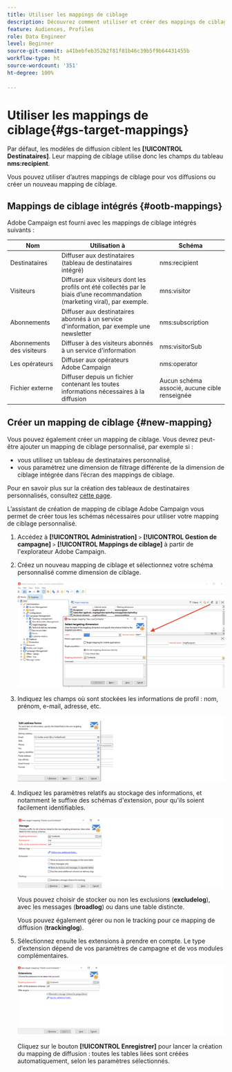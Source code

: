 ```yaml
---
title: Utiliser les mappings de ciblage
description: Découvrez comment utiliser et créer des mappings de ciblage
feature: Audiences, Profiles
role: Data Engineer
level: Beginner
source-git-commit: a41bebfeb352b2f81f81b46c39b5f9b64431455b
workflow-type: ht
source-wordcount: '351'
ht-degree: 100%

---
```


# Utiliser les mappings de ciblage{#gs-target-mappings}

Par défaut, les modèles de diffusion ciblent les **[!UICONTROL Destinataires]**. Leur mapping de ciblage utilise donc les champs du tableau **nms:recipient**.

Vous pouvez utiliser d’autres mappings de ciblage pour vos diffusions ou créer un nouveau mapping de ciblage.

## Mappings de ciblage intégrés {#ootb-mappings}

Adobe Campaign est fourni avec les mappings de ciblage intégrés suivants :

| Nom | Utilisation à | Schéma |
|---|---|---|
| Destinataires | Diffuser aux destinataires (tableau de destinataires intégré) | nms:recipient |
| Visiteurs | Diffuser aux visiteurs dont les profils ont été collectés par le biais d’une recommandation (marketing viral), par exemple. | mns:visitor |
| Abonnements  | Diffuser aux destinataires abonnés à un service d&#39;information, par exemple une newsletter | nms:subscription |
| Abonnements des visiteurs | Diffuser à des visiteurs abonnés à un service d&#39;information | nms:visitorSub |
| Les opérateurs | Diffuser aux opérateurs Adobe Campaign | nms:operator |
| Fichier externe | Diffuser depuis un fichier contenant les toutes informations nécessaires à la diffusion | Aucun schéma associé, aucune cible renseignée |

## Créer un mapping de ciblage {#new-mapping}

Vous pouvez également créer un mapping de ciblage. Vous devrez peut-être ajouter un mapping de ciblage personnalisé, par exemple si :

* vous utilisez un tableau de destinataires personnalisé,
* vous paramétrez une dimension de filtrage différente de la dimension de ciblage intégrée dans l’écran des mappings de ciblage.

Pour en savoir plus sur la création des tableaux de destinataires personnalisés, consultez [cette page](../dev/custom-recipient.md).

L’assistant de création de mapping de ciblage Adobe Campaign vous permet de créer tous les schémas nécessaires pour utiliser votre mapping de ciblage personnalisé.

1. Accédez à **[!UICONTROL Administration]** `>` **[!UICONTROL Gestion de campagne]** `>` **[!UICONTROL Mappings de ciblage]** à partir de l&#39;explorateur Adobe Campaign.

1. Créez un nouveau mapping de ciblage et sélectionnez votre schéma personnalisé comme dimension de ciblage.

   ![](assets/new-target-mapping.png)


1. Indiquez les champs où sont stockées les informations de profil : nom, prénom, e-mail, adresse, etc.

   ![](assets/wf_new_mapping_define_join.png)

1. Indiquez les paramètres relatifs au stockage des informations, et notamment le suffixe des schémas d&#39;extension, pour qu&#39;ils soient facilement identifiables.

   ![](assets/wf_new_mapping_define_names.png)

   Vous pouvez choisir de stocker ou non les exclusions (**excludelog**), avec les messages (**broadlog**) ou dans une table distincte.

   Vous pouvez également gérer ou non le tracking pour ce mapping de diffusion (**trackinglog**).

1. Sélectionnez ensuite les extensions à prendre en compte. Le type d’extension dépend de vos paramètres de campagne et de vos modules complémentaires.

   ![](assets/wf_new_mapping_define_extensions.png)

   Cliquez sur le bouton **[!UICONTROL Enregistrer]** pour lancer la création du mapping de diffusion : toutes les tables liées sont créées automatiquement, selon les paramètres sélectionnés.


